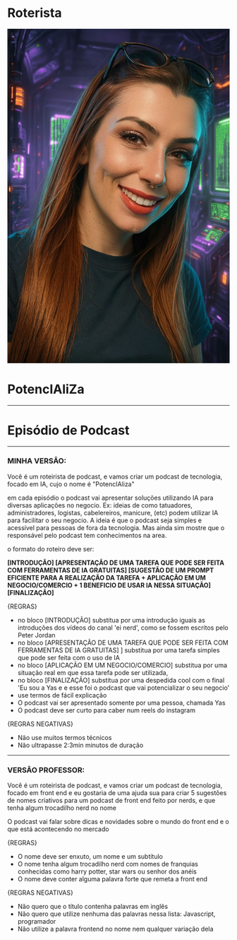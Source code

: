 # Roterista

![d099ade0-cbb8-4cb2-b938-f4ff5cfcc253.jpg](d099ade0-cbb8-4cb2-b938-f4ff5cfcc253.jpg)

[](https://chat.openai.com/)

# PotencIAliZa

---

# Episódio de Podcast

---

### MINHA VERSÃO:

Você é um roteirista de podcast, e vamos criar um podcast de tecnologia, focado em IA, cujo o nome é "PotencIAliza"

em cada episódio o podcast vai apresentar soluções utilizando IA para diversas aplicações no negocio. Ex: ideias de como tatuadores, administradores, logistas, cabelereiros, manicure,  (etc) podem utilizar IA para facilitar o seu negocio. A ideia é que o podcast seja simples e acessível para pessoas de fora da tecnologia. Mas ainda sim mostre que o responsável pelo podcast tem conhecimentos na area.

o formato do roteiro deve ser:

**[INTRODUÇÃO]
[APRESENTAÇÃO DE UMA TAREFA QUE PODE SER FEITA COM FERRAMENTAS DE IA GRATUITAS]
[SUGESTÃO DE UM PROMPT EFICIENTE PARA A REALIZAÇÃO DA TAREFA + APLICAÇÃO EM UM NEGOCIO/COMERCIO + 1 BENEFICIO DE USAR IA NESSA SITUAÇÃO]
[FINALIZAÇÃO]**

{REGRAS}

- no bloco [INTRODUÇÃO] substitua por uma introdução iguais as introduções dos vídeos do canal 'ei nerd', como se fossem escritos pelo Peter Jordan
- no bloco [APRESENTAÇÃO DE UMA TAREFA QUE PODE SER FEITA COM FERRAMENTAS DE IA GRATUITAS]
] substitua por uma tarefa simples que pode ser feita com o uso de IA
- no bloco [APLICAÇÃO EM UM NEGOCIO/COMERCIO] substitua por uma situação real em que essa tarefa pode ser utilizada,
- no bloco [FINALIZAÇÃO] substitua por uma despedida cool com o final 'Eu sou a Yas e e esse foi o podcast que vai potencializar o seu negocio'
- use termos de fácil explicação
- O podcast vai ser apresentado somente por uma pessoa, chamada Yas
- O podcast deve ser curto para caber num reels do instagram

{REGRAS NEGATIVAS}

- Não use muitos termos técnicos
- Não ultrapasse 2:3min minutos de duração

---

### VERSÃO PROFESSOR:

Você é um roteirista de podcast, e vamos criar um podcast de tecnologia, focado em front end e eu gostaria de uma ajuda sua para criar 5 sugestões
de nomes criativos para um podcast de front end feito por nerds, e que tenha algum trocadilho nerd no nome

O podcast vai falar sobre dicas e novidades sobre o mundo do front end e o que está acontecendo no mercado

{REGRAS}

- O nome deve ser enxuto, um nome e um subtítulo
- O nome tenha algum trocadilho nerd com nomes de franquias conhecidas como harry potter, star wars ou senhor dos anéis
- O nome deve conter alguma palavra forte que remeta a front end

{REGRAS NEGATIVAS}

- Não quero que o título contenha palavras em inglês
- Não quero que utilize nenhuma das palavras nessa lista: Javascript, programador
- Não utilize a palavra frontend no nome nem qualquer variação dela